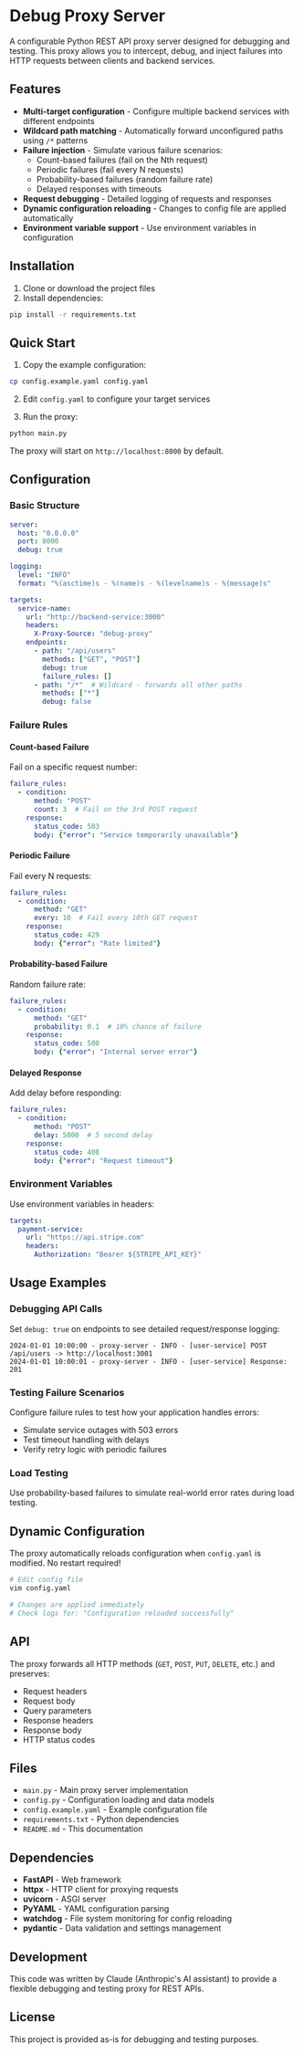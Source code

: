 # Debug Proxy Server

A configurable Python REST API proxy server designed for debugging and testing. This proxy allows you to intercept, debug, and inject failures into HTTP requests between clients and backend services.

## Features

- **Multi-target configuration** - Configure multiple backend services with different endpoints
- **Wildcard path matching** - Automatically forward unconfigured paths using `/*` patterns
- **Failure injection** - Simulate various failure scenarios:
  - Count-based failures (fail on the Nth request)
  - Periodic failures (fail every N requests)
  - Probability-based failures (random failure rate)
  - Delayed responses with timeouts
- **Request debugging** - Detailed logging of requests and responses
- **Dynamic configuration reloading** - Changes to config file are applied automatically
- **Environment variable support** - Use environment variables in configuration

## Installation

1. Clone or download the project files
2. Install dependencies:
```bash
pip install -r requirements.txt
```

## Quick Start

1. Copy the example configuration:
```bash
cp config.example.yaml config.yaml
```

2. Edit `config.yaml` to configure your target services

3. Run the proxy:
```bash
python main.py
```

The proxy will start on `http://localhost:8000` by default.

## Configuration

### Basic Structure

```yaml
server:
  host: "0.0.0.0"
  port: 8000
  debug: true

logging:
  level: "INFO"
  format: "%(asctime)s - %(name)s - %(levelname)s - %(message)s"

targets:
  service-name:
    url: "http://backend-service:3000"
    headers:
      X-Proxy-Source: "debug-proxy"
    endpoints:
      - path: "/api/users"
        methods: ["GET", "POST"]
        debug: true
        failure_rules: []
      - path: "/*"  # Wildcard - forwards all other paths
        methods: ["*"]
        debug: false
```

### Failure Rules

#### Count-based Failure
Fail on a specific request number:
```yaml
failure_rules:
  - condition:
      method: "POST"
      count: 3  # Fail on the 3rd POST request
    response:
      status_code: 503
      body: {"error": "Service temporarily unavailable"}
```

#### Periodic Failure
Fail every N requests:
```yaml
failure_rules:
  - condition:
      method: "GET"
      every: 10  # Fail every 10th GET request
    response:
      status_code: 429
      body: {"error": "Rate limited"}
```

#### Probability-based Failure
Random failure rate:
```yaml
failure_rules:
  - condition:
      method: "GET"
      probability: 0.1  # 10% chance of failure
    response:
      status_code: 500
      body: {"error": "Internal server error"}
```

#### Delayed Response
Add delay before responding:
```yaml
failure_rules:
  - condition:
      method: "POST"
      delay: 5000  # 5 second delay
    response:
      status_code: 408
      body: {"error": "Request timeout"}
```

### Environment Variables

Use environment variables in headers:
```yaml
targets:
  payment-service:
    url: "https://api.stripe.com"
    headers:
      Authorization: "Bearer ${STRIPE_API_KEY}"
```

## Usage Examples

### Debugging API Calls
Set `debug: true` on endpoints to see detailed request/response logging:
```
2024-01-01 10:00:00 - proxy-server - INFO - [user-service] POST /api/users -> http://localhost:3001
2024-01-01 10:00:01 - proxy-server - INFO - [user-service] Response: 201
```

### Testing Failure Scenarios
Configure failure rules to test how your application handles errors:
- Simulate service outages with 503 errors
- Test timeout handling with delays
- Verify retry logic with periodic failures

### Load Testing
Use probability-based failures to simulate real-world error rates during load testing.

## Dynamic Configuration

The proxy automatically reloads configuration when `config.yaml` is modified. No restart required!

```bash
# Edit config file
vim config.yaml

# Changes are applied immediately
# Check logs for: "Configuration reloaded successfully"
```

## API

The proxy forwards all HTTP methods (`GET`, `POST`, `PUT`, `DELETE`, etc.) and preserves:
- Request headers
- Request body
- Query parameters
- Response headers
- Response body
- HTTP status codes

## Files

- `main.py` - Main proxy server implementation
- `config.py` - Configuration loading and data models
- `config.example.yaml` - Example configuration file
- `requirements.txt` - Python dependencies
- `README.md` - This documentation

## Dependencies

- **FastAPI** - Web framework
- **httpx** - HTTP client for proxying requests
- **uvicorn** - ASGI server
- **PyYAML** - YAML configuration parsing
- **watchdog** - File system monitoring for config reloading
- **pydantic** - Data validation and settings management

## Development

This code was written by Claude (Anthropic's AI assistant) to provide a flexible debugging and testing proxy for REST APIs.

## License

This project is provided as-is for debugging and testing purposes.

